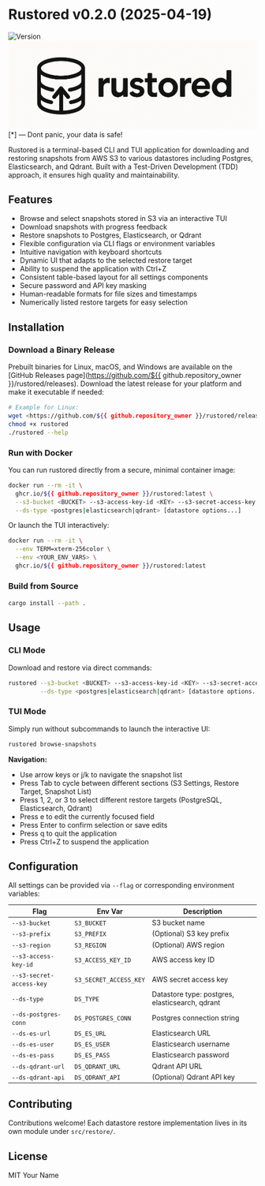 <!-- markdownlint-disable MD034 -->

# Rustored v0.2.0 (2025-04-19)

![Version](https://img.shields.io/badge/version-0.2.0-blue)
![Rustored Logo](logo.png)
[*] — Dont panic, your data is safe!

Rustored is a terminal-based CLI and TUI application for downloading and restoring snapshots from AWS S3 to various datastores including Postgres, Elasticsearch, and Qdrant. Built with a Test-Driven Development (TDD) approach, it ensures high quality and maintainability.

## Features

- Browse and select snapshots stored in S3 via an interactive TUI
- Download snapshots with progress feedback
- Restore snapshots to Postgres, Elasticsearch, or Qdrant
- Flexible configuration via CLI flags or environment variables
- Intuitive navigation with keyboard shortcuts
- Dynamic UI that adapts to the selected restore target
- Ability to suspend the application with Ctrl+Z
- Consistent table-based layout for all settings components
- Secure password and API key masking
- Human-readable formats for file sizes and timestamps
- Numerically listed restore targets for easy selection

## Installation

### Download a Binary Release

Prebuilt binaries for Linux, macOS, and Windows are available on the [GitHub Releases page](https://github.com/${{ github.repository_owner }}/rustored/releases). Download the latest release for your platform and make it executable if needed:

```bash
# Example for Linux:
wget <https://github.com/${{ github.repository_owner }}/rustored/releases/latest/download/rustored>
chmod +x rustored
./rustored --help
```

### Run with Docker

You can run rustored directly from a secure, minimal container image:

```bash
docker run --rm -it \
  ghcr.io/${{ github.repository_owner }}/rustored:latest \
  --s3-bucket <BUCKET> --s3-access-key-id <KEY> --s3-secret-access-key <SECRET> \
  --ds-type <postgres|elasticsearch|qdrant> [datastore options...]
```

Or launch the TUI interactively:

```bash
docker run --rm -it \
  --env TERM=xterm-256color \
  --env <YOUR_ENV_VARS> \
  ghcr.io/${{ github.repository_owner }}/rustored:latest
```

### Build from Source

```bash
cargo install --path .
```

## Usage

### CLI Mode

Download and restore via direct commands:

```bash
rustored --s3-bucket <BUCKET> --s3-access-key-id <KEY> --s3-secret-access-key <SECRET> \
         --ds-type <postgres|elasticsearch|qdrant> [datastore options...]
```

### TUI Mode

Simply run without subcommands to launch the interactive UI:

```bash
rustored browse-snapshots
```

**Navigation:**

- Use arrow keys or j/k to navigate the snapshot list
- Press Tab to cycle between different sections (S3 Settings, Restore Target, Snapshot List)
- Press 1, 2, or 3 to select different restore targets (PostgreSQL, Elasticsearch, Qdrant)
- Press e to edit the currently focused field
- Press Enter to confirm selection or save edits
- Press q to quit the application
- Press Ctrl+Z to suspend the application

## Configuration

All settings can be provided via `--flag` or corresponding environment variables:

| Flag                              | Env Var                   | Description                          |
| --------------------------------- | ------------------------- | ------------------------------------ |
| `--s3-bucket`                     | `S3_BUCKET`               | S3 bucket name                       |
| `--s3-prefix`                     | `S3_PREFIX`               | (Optional) S3 key prefix             |
| `--s3-region`                     | `S3_REGION`               | (Optional) AWS region                |
| `--s3-access-key-id`              | `S3_ACCESS_KEY_ID`        | AWS access key ID                    |
| `--s3-secret-access-key`          | `S3_SECRET_ACCESS_KEY`    | AWS secret access key                |
| `--ds-type`                       | `DS_TYPE`                 | Datastore type: postgres, elasticsearch, qdrant |
| `--ds-postgres-conn`              | `DS_POSTGRES_CONN`        | Postgres connection string           |
| `--ds-es-url`                     | `DS_ES_URL`               | Elasticsearch URL                    |
| `--ds-es-user`                    | `DS_ES_USER`              | Elasticsearch username               |
| `--ds-es-pass`                    | `DS_ES_PASS`              | Elasticsearch password               |
| `--ds-qdrant-url`                 | `DS_QDRANT_URL`           | Qdrant API URL                       |
| `--ds-qdrant-api`                 | `DS_QDRANT_API`           | (Optional) Qdrant API key            |

## Contributing

Contributions welcome! Each datastore restore implementation lives in its own module under `src/restore/`.

## License

MIT Your Name
